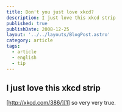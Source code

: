 ```yaml
---
title: Don't you just love xkcd?
description: I just love this xkcd strip
published: true
publishDate: 2008-12-25
layout: '../../layouts/BlogPost.astro'
category: article
tags:
  - article
  - english
  - tip
---
```


## I just love this xkcd strip

[http://xkcd.com/386/][1] so very very true.

[1]: http://xkcd.com/386/
